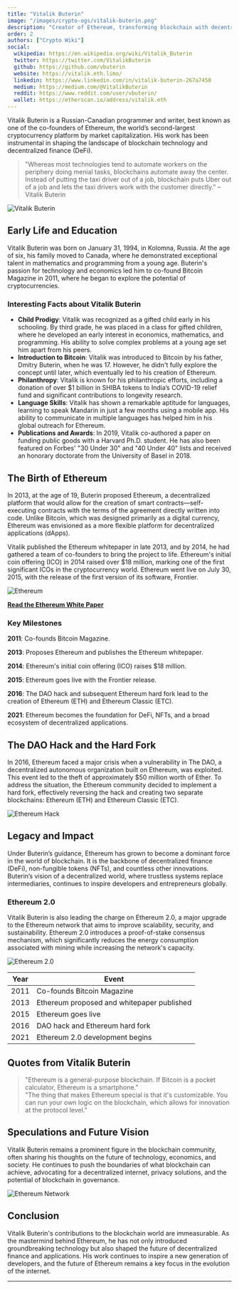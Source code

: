 ```yaml
---
title: "Vitalik Buterin"
image: "/images/crypto-ogs/vitalik-buterin.png"
description: "Creator of Ethereum, transforming blockchain with decentralized finance and smart contracts."
order: 2
authors: ["Crypto Wiki"]
social:
  wikipedia: https://en.wikipedia.org/wiki/Vitalik_Buterin
  twitter: https://twitter.com/VitalikButerin
  github: https://github.com/vbuterin
  website: https://vitalik.eth.limo/
  linkedin: https://www.linkedin.com/in/vitalik-buterin-267a7450
  medium: https://medium.com/@VitalikButerin
  reddit: https://www.reddit.com/user/vbuterin/
  wallet: https://etherscan.io/address/vitalik.eth
---
```


Vitalik Buterin is a Russian-Canadian programmer and writer, best known as one of the co-founders of Ethereum, the world’s second-largest cryptocurrency platform by market capitalization. His work has been instrumental in shaping the landscape of blockchain technology and decentralized finance (DeFi).

> "Whereas most technologies tend to automate workers on the periphery doing menial tasks, blockchains automate away the center. Instead of putting the taxi driver out of a job, blockchain puts Uber out of a job and lets the taxi drivers work with the customer directly." – Vitalik Buterin

![Vitalik Buterin](/images/posts/vitalik-buterin.jpg)

## Early Life and Education

Vitalik Buterin was born on January 31, 1994, in Kolomna, Russia. At the age of six, his family moved to Canada, where he demonstrated exceptional talent in mathematics and programming from a young age. Buterin's passion for technology and economics led him to co-found Bitcoin Magazine in 2011, where he began to explore the potential of cryptocurrencies.

### Interesting Facts about Vitalik Buterin

- **Child Prodigy**: Vitalik was recognized as a gifted child early in his schooling. By third grade, he was placed in a class for gifted children, where he developed an early interest in economics, mathematics, and programming. His ability to solve complex problems at a young age set him apart from his peers.
- **Introduction to Bitcoin**: Vitalik was introduced to Bitcoin by his father, Dmitry Buterin, when he was 17. However, he didn't fully explore the concept until later, which eventually led to his creation of Ethereum.
- **Philanthropy**: Vitalik is known for his philanthropic efforts, including a donation of over $1 billion in SHIBA tokens to India’s COVID-19 relief fund and significant contributions to longevity research.
- **Language Skills**: Vitalik has shown a remarkable aptitude for languages, learning to speak Mandarin in just a few months using a mobile app. His ability to communicate in multiple languages has helped him in his global outreach for Ethereum.
- **Publications and Awards**: In 2019, Vitalik co-authored a paper on funding public goods with a Harvard Ph.D. student. He has also been featured on Forbes' "30 Under 30" and "40 Under 40" lists and received an honorary doctorate from the University of Basel in 2018.

## The Birth of Ethereum

In 2013, at the age of 19, Buterin proposed Ethereum, a decentralized platform that would allow for the creation of smart contracts—self-executing contracts with the terms of the agreement directly written into code. Unlike Bitcoin, which was designed primarily as a digital currency, Ethereum was envisioned as a more flexible platform for decentralized applications (dApps).

Vitalik published the Ethereum whitepaper in late 2013, and by 2014, he had gathered a team of co-founders to bring the project to life. Ethereum's initial coin offering (ICO) in 2014 raised over $18 million, marking one of the first significant ICOs in the cryptocurrency world. Ethereum went live on July 30, 2015, with the release of the first version of its software, Frontier.

![Ethereum](/images/posts/ethereum.jpg)

**[Read the Ethereum White Paper](https://ethereum.org/en/whitepaper/)**

### Key Milestones

**2011**: Co-founds Bitcoin Magazine.

**2013**: Proposes Ethereum and publishes the Ethereum whitepaper.

**2014**: Ethereum's initial coin offering (ICO) raises $18 million.

**2015**: Ethereum goes live with the Frontier release.

**2016**: The DAO hack and subsequent Ethereum hard fork lead to the creation of Ethereum (ETH) and Ethereum Classic (ETC).

**2021**: Ethereum becomes the foundation for DeFi, NFTs, and a broad ecosystem of decentralized applications.

## The DAO Hack and the Hard Fork

In 2016, Ethereum faced a major crisis when a vulnerability in The DAO, a decentralized autonomous organization built on Ethereum, was exploited. This event led to the theft of approximately $50 million worth of Ether. To address the situation, the Ethereum community decided to implement a hard fork, effectively reversing the hack and creating two separate blockchains: Ethereum (ETH) and Ethereum Classic (ETC).

![Ethereum Hack](/images/posts/hackers.jpg)

## Legacy and Impact

Under Buterin’s guidance, Ethereum has grown to become a dominant force in the world of blockchain. It is the backbone of decentralized finance (DeFi), non-fungible tokens (NFTs), and countless other innovations. Buterin’s vision of a decentralized world, where trustless systems replace intermediaries, continues to inspire developers and entrepreneurs globally.

### Ethereum 2.0

Vitalik Buterin is also leading the charge on Ethereum 2.0, a major upgrade to the Ethereum network that aims to improve scalability, security, and sustainability. Ethereum 2.0 introduces a proof-of-stake consensus mechanism, which significantly reduces the energy consumption associated with mining while increasing the network's capacity.

![Ethereum 2.0](/images/posts/ethereum-2.jpg)

| **Year** | **Event**                                  |
| -------- | ------------------------------------------ |
| 2011     | Co-founds Bitcoin Magazine                 |
| 2013     | Ethereum proposed and whitepaper published |
| 2015     | Ethereum goes live                         |
| 2016     | DAO hack and Ethereum hard fork            |
| 2021     | Ethereum 2.0 development begins            |

## Quotes from Vitalik Buterin

> "Ethereum is a general-purpose blockchain. If Bitcoin is a pocket calculator, Ethereum is a smartphone."  
> "The thing that makes Ethereum special is that it's customizable. You can run your own logic on the blockchain, which allows for innovation at the protocol level."

## Speculations and Future Vision

Vitalik Buterin remains a prominent figure in the blockchain community, often sharing his thoughts on the future of technology, economics, and society. He continues to push the boundaries of what blockchain can achieve, advocating for a decentralized internet, privacy solutions, and the potential of blockchain in governance.

![Ethereum Network](/images/posts/ethereum-network.jpg)

## Conclusion

Vitalik Buterin's contributions to the blockchain world are immeasurable. As the mastermind behind Ethereum, he has not only introduced groundbreaking technology but also shaped the future of decentralized finance and applications. His work continues to inspire a new generation of developers, and the future of Ethereum remains a key focus in the evolution of the internet.

---
